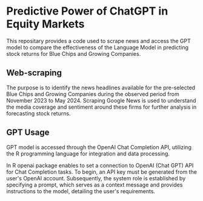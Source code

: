 # Predictive Power of ChatGPT in Equity Markets

This repositary provides a code used to scrape news and access the GPT model to compare the effectiveness of the Language Model in predicting stock returns for Blue Chips and Growing Companies.

## Web-scraping

The purpose is to identify the news headlines available for the pre-selected Blue Chips and Growing Companies during the observed period from November 2023 to May 2024. Scraping Google News is used to understand the media coverage and sentiment around these firms for further analysis in forecasting stock returns. 

## GPT Usage

GPT model is accessed through the OpenAI Chat Completion API, utilizing the R programming language for integration and data processing.

In R openai package enables to set a connection to OpenAI (Chat GPT) API for Chat Completion tasks. To begin, an API key must be generated from the user's OpenAI account. Subsequently, the system role is established by specifying a prompt, which serves as a context message and provides instructions to the model, detailing the user's requirements. 
